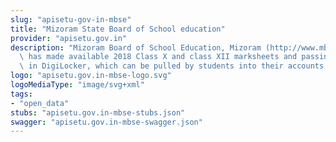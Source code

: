 ```yaml
---
slug: "apisetu-gov-in-mbse"
title: "Mizoram State Board of School education"
provider: "apisetu.gov.in"
description: "Mizoram Board of School Education, Mizoram (http://www.mbse.edu.in)\
  \ has made available 2018 Class X and class XII marksheets and passing certificates\
  \ in DigiLocker, which can be pulled by students into their accounts."
logo: "apisetu.gov.in-mbse-logo.svg"
logoMediaType: "image/svg+xml"
tags:
- "open_data"
stubs: "apisetu.gov.in-mbse-stubs.json"
swagger: "apisetu.gov.in-mbse-swagger.json"
---
```

